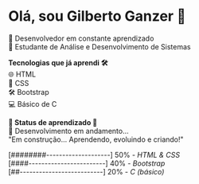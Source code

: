 # Olá, sou Gilberto Ganzer 👋  
🔧 Desenvolvedor em constante aprendizado  
🚀 Estudante de Análise e Desenvolvimento de Sistemas  

**Tecnologias que já aprendi 🛠️**  
🌐 HTML  
🎨 CSS  
🛠️ Bootstrap  
💻 Básico de C  

**🔄 Status de aprendizado 🚧**  
🚀 Desenvolvimento em andamento...  
"Em construção... Aprendendo, evoluindo e criando!"

[########--------------------] 50% - *HTML & CSS*  
[####------------------------] 40% - *Bootstrap*  
[##--------------------------] 20% - *C (básico)*  
